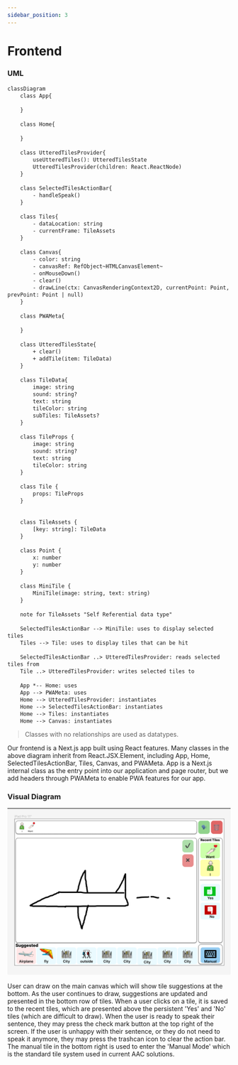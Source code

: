 ```yaml
---
sidebar_position: 3
---
```


# Frontend


### UML

```mermaid
classDiagram
    class App{

    }

    class Home{

    }

    class UtteredTilesProvider{
        useUtteredTiles(): UtteredTilesState
        UtteredTilesProvider(children: React.ReactNode)
    }

    class SelectedTilesActionBar{
        - handleSpeak()
    }

    class Tiles{
        - dataLocation: string
        - currentFrame: TileAssets
    }

    class Canvas{
        - color: string
        - canvasRef: RefObject~HTMLCanvasElement~
        - onMouseDown()
        - clear()
        - drawLine(ctx: CanvasRenderingContext2D, currentPoint: Point, prevPoint: Point | null)
    }

    class PWAMeta{

    }

    class UtteredTilesState{
        + clear()
        + addTile(item: TileData)
    }

    class TileData{
        image: string
        sound: string?
        text: string
        tileColor: string
        subTiles: TileAssets?
    }

    class TileProps {
        image: string
        sound: string?
        text: string
        tileColor: string
    }

    class Tile {
        props: TileProps
    }


    class TileAssets {
        [key: string]: TileData
    }

    class Point {
        x: number
        y: number
    }

    class MiniTile {
        MiniTile(image: string, text: string)
    }

    note for TileAssets "Self Referential data type"

    SelectedTilesActionBar --> MiniTile: uses to display selected tiles
    Tiles --> Tile: uses to display tiles that can be hit

    SelectedTilesActionBar ..> UtteredTilesProvider: reads selected tiles from
    Tile ..> UtteredTilesProvider: writes selected tiles to

    App *-- Home: uses
    App --> PWAMeta: uses
    Home --> UtteredTilesProvider: instantiates
    Home --> SelectedTilesActionBar: instantiates
    Home --> Tiles: instantiates
    Home --> Canvas: instantiates
```

> Classes with no relationships are used as datatypes.

Our frontend is a Next.js app built using React features. Many classes in the above diagram inherit from React.JSX.Element, including App, Home, SelectedTilesActionBar, Tiles, Canvas, and PWAMeta. App is a Next.js internal class as the entry point into our application and page router, but we add headers through PWAMeta to enable PWA features for our app.


### Visual Diagram
![Alt text](../../static/img/screenshots/Frontend%20Diagram%20SmartSpeech.png)

User can draw on the main canvas which will show tile suggestions at the bottom. As the user continues to draw, suggestions are updated and presented in the bottom row of tiles. When a user clicks on a tile, it is saved to the recent tiles, which are presented above the persistent 'Yes' and 'No' tiles (which are difficult to draw). When the user is ready to speak their sentence, they may press the check mark button at the top right of the screen. If the user is unhappy with their sentence, or they do not need to speak it anymore, they may press the trashcan icon to clear the action bar. The manual tile in the bottom right is used to enter the 'Manual Mode' which is the standard tile system used in current AAC solutions.
